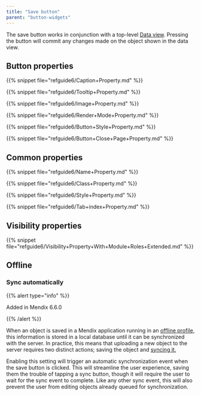 ```yaml
---
title: "Save button"
parent: "button-widgets"
---
```



The save button works in conjunction with a top-level [Data view](data-view). Pressing the button will commit any changes made on the object shown in the data view.

## Button properties

{{% snippet file="refguide6/Caption+Property.md" %}}

{{% snippet file="refguide6/Tooltip+Property.md" %}}

{{% snippet file="refguide6/Image+Property.md" %}}

{{% snippet file="refguide6/Render+Mode+Property.md" %}}

{{% snippet file="refguide6/Button+Style+Property.md" %}}

{{% snippet file="refguide6/Button+Close+Page+Property.md" %}}

## Common properties

{{% snippet file="refguide6/Name+Property.md" %}}

{{% snippet file="refguide6/Class+Property.md" %}}

{{% snippet file="refguide6/Style+Property.md" %}}

{{% snippet file="refguide6/Tab+index+Property.md" %}}

## Visibility properties

{{% snippet file="refguide6/Visibility+Property+With+Module+Roles+Extended.md" %}}

## Offline

### Sync automatically

{{% alert type="info" %}}

Added in Mendix 6.6.0

{{% /alert %}}

When an object is saved in a Mendix application running in an [offline profile,](offline-device-profile) this information is stored in a local database until it can be synchronized with the server. In practice, this means that uploading a new object to the server requires two distinct actions; saving the object and [syncing it.](sync-button)

Enabling this setting will trigger an automatic synchronization event when the save button is clicked. This will streamline the user experience, saving them the trouble of tapping a sync button, though it will require the user to wait for the sync event to complete. Like any other sync event, this will also prevent the user from editing objects already queued for synchronization.
